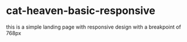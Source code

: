 # cat-heaven-basic-responsive
this is a simple landing page with responsive design with a breakpoint of 768px

